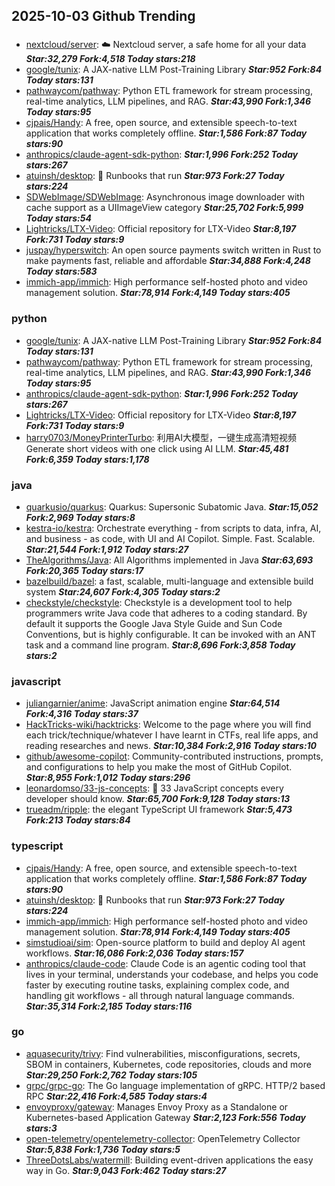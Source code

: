 ## 2025-10-03 Github Trending

### 
* [nextcloud/server](https://github.com/nextcloud/server): ☁️ Nextcloud server, a safe home for all your data ***Star:32,279 Fork:4,518 Today stars:218***
* [google/tunix](https://github.com/google/tunix): A JAX-native LLM Post-Training Library ***Star:952 Fork:84 Today stars:131***
* [pathwaycom/pathway](https://github.com/pathwaycom/pathway): Python ETL framework for stream processing, real-time analytics, LLM pipelines, and RAG. ***Star:43,990 Fork:1,346 Today stars:95***
* [cjpais/Handy](https://github.com/cjpais/Handy): A free, open source, and extensible speech-to-text application that works completely offline. ***Star:1,586 Fork:87 Today stars:90***
* [anthropics/claude-agent-sdk-python](https://github.com/anthropics/claude-agent-sdk-python):  ***Star:1,996 Fork:252 Today stars:267***
* [atuinsh/desktop](https://github.com/atuinsh/desktop): 📖 Runbooks that run ***Star:973 Fork:27 Today stars:224***
* [SDWebImage/SDWebImage](https://github.com/SDWebImage/SDWebImage): Asynchronous image downloader with cache support as a UIImageView category ***Star:25,702 Fork:5,999 Today stars:54***
* [Lightricks/LTX-Video](https://github.com/Lightricks/LTX-Video): Official repository for LTX-Video ***Star:8,197 Fork:731 Today stars:9***
* [juspay/hyperswitch](https://github.com/juspay/hyperswitch): An open source payments switch written in Rust to make payments fast, reliable and affordable ***Star:34,888 Fork:4,248 Today stars:583***
* [immich-app/immich](https://github.com/immich-app/immich): High performance self-hosted photo and video management solution. ***Star:78,914 Fork:4,149 Today stars:405***

### python
* [google/tunix](https://github.com/google/tunix): A JAX-native LLM Post-Training Library ***Star:952 Fork:84 Today stars:131***
* [pathwaycom/pathway](https://github.com/pathwaycom/pathway): Python ETL framework for stream processing, real-time analytics, LLM pipelines, and RAG. ***Star:43,990 Fork:1,346 Today stars:95***
* [anthropics/claude-agent-sdk-python](https://github.com/anthropics/claude-agent-sdk-python):  ***Star:1,996 Fork:252 Today stars:267***
* [Lightricks/LTX-Video](https://github.com/Lightricks/LTX-Video): Official repository for LTX-Video ***Star:8,197 Fork:731 Today stars:9***
* [harry0703/MoneyPrinterTurbo](https://github.com/harry0703/MoneyPrinterTurbo): 利用AI大模型，一键生成高清短视频 Generate short videos with one click using AI LLM. ***Star:45,481 Fork:6,359 Today stars:1,178***

### java
* [quarkusio/quarkus](https://github.com/quarkusio/quarkus): Quarkus: Supersonic Subatomic Java. ***Star:15,052 Fork:2,969 Today stars:8***
* [kestra-io/kestra](https://github.com/kestra-io/kestra): Orchestrate everything - from scripts to data, infra, AI, and business - as code, with UI and AI Copilot. Simple. Fast. Scalable. ***Star:21,544 Fork:1,912 Today stars:27***
* [TheAlgorithms/Java](https://github.com/TheAlgorithms/Java): All Algorithms implemented in Java ***Star:63,693 Fork:20,365 Today stars:17***
* [bazelbuild/bazel](https://github.com/bazelbuild/bazel): a fast, scalable, multi-language and extensible build system ***Star:24,607 Fork:4,305 Today stars:2***
* [checkstyle/checkstyle](https://github.com/checkstyle/checkstyle): Checkstyle is a development tool to help programmers write Java code that adheres to a coding standard. By default it supports the Google Java Style Guide and Sun Code Conventions, but is highly configurable. It can be invoked with an ANT task and a command line program. ***Star:8,696 Fork:3,858 Today stars:2***

### javascript
* [juliangarnier/anime](https://github.com/juliangarnier/anime): JavaScript animation engine ***Star:64,514 Fork:4,316 Today stars:37***
* [HackTricks-wiki/hacktricks](https://github.com/HackTricks-wiki/hacktricks): Welcome to the page where you will find each trick/technique/whatever I have learnt in CTFs, real life apps, and reading researches and news. ***Star:10,384 Fork:2,916 Today stars:10***
* [github/awesome-copilot](https://github.com/github/awesome-copilot): Community-contributed instructions, prompts, and configurations to help you make the most of GitHub Copilot. ***Star:8,955 Fork:1,012 Today stars:296***
* [leonardomso/33-js-concepts](https://github.com/leonardomso/33-js-concepts): 📜 33 JavaScript concepts every developer should know. ***Star:65,700 Fork:9,128 Today stars:13***
* [trueadm/ripple](https://github.com/trueadm/ripple): the elegant TypeScript UI framework ***Star:5,473 Fork:213 Today stars:84***

### typescript
* [cjpais/Handy](https://github.com/cjpais/Handy): A free, open source, and extensible speech-to-text application that works completely offline. ***Star:1,586 Fork:87 Today stars:90***
* [atuinsh/desktop](https://github.com/atuinsh/desktop): 📖 Runbooks that run ***Star:973 Fork:27 Today stars:224***
* [immich-app/immich](https://github.com/immich-app/immich): High performance self-hosted photo and video management solution. ***Star:78,914 Fork:4,149 Today stars:405***
* [simstudioai/sim](https://github.com/simstudioai/sim): Open-source platform to build and deploy AI agent workflows. ***Star:16,086 Fork:2,036 Today stars:157***
* [anthropics/claude-code](https://github.com/anthropics/claude-code): Claude Code is an agentic coding tool that lives in your terminal, understands your codebase, and helps you code faster by executing routine tasks, explaining complex code, and handling git workflows - all through natural language commands. ***Star:35,314 Fork:2,185 Today stars:116***

### go
* [aquasecurity/trivy](https://github.com/aquasecurity/trivy): Find vulnerabilities, misconfigurations, secrets, SBOM in containers, Kubernetes, code repositories, clouds and more ***Star:29,250 Fork:2,762 Today stars:105***
* [grpc/grpc-go](https://github.com/grpc/grpc-go): The Go language implementation of gRPC. HTTP/2 based RPC ***Star:22,416 Fork:4,585 Today stars:4***
* [envoyproxy/gateway](https://github.com/envoyproxy/gateway): Manages Envoy Proxy as a Standalone or Kubernetes-based Application Gateway ***Star:2,123 Fork:556 Today stars:3***
* [open-telemetry/opentelemetry-collector](https://github.com/open-telemetry/opentelemetry-collector): OpenTelemetry Collector ***Star:5,838 Fork:1,736 Today stars:5***
* [ThreeDotsLabs/watermill](https://github.com/ThreeDotsLabs/watermill): Building event-driven applications the easy way in Go. ***Star:9,043 Fork:462 Today stars:27***
